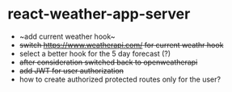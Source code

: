 # react-weather-app-server
- ~add current weather hook~
- ~~switch https://www.weatherapi.com/ for current weathr hook~~
- select a better hook for the 5 day forecast (?)
- ~~after consideration switched back to openweatherapi~~
- ~~add JWT for user authorization~~
- how to create authorized protected routes only for the user?